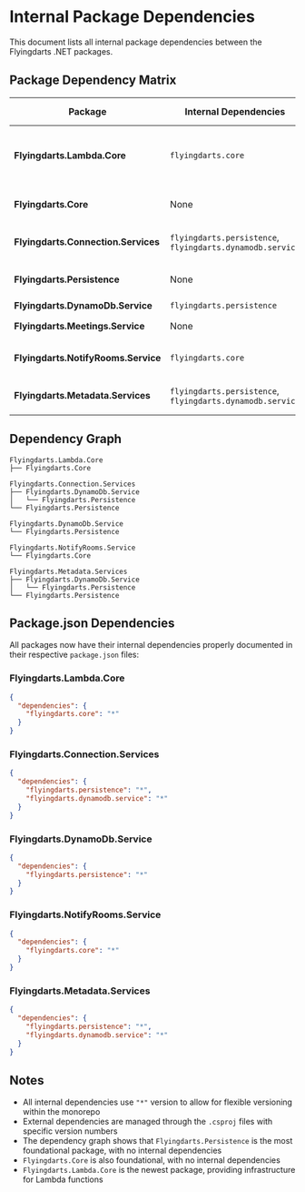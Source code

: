 # Internal Package Dependencies

This document lists all internal package dependencies between the Flyingdarts .NET packages.

## Package Dependency Matrix

| Package | Internal Dependencies | External Dependencies |
|---------|----------------------|----------------------|
| **Flyingdarts.Lambda.Core** | `flyingdarts.core` | AWS SDK, MediatR, FluentValidation, Microsoft Extensions |
| **Flyingdarts.Core** | None | AWS SDK, Microsoft Extensions |
| **Flyingdarts.Connection.Services** | `flyingdarts.persistence`, `flyingdarts.dynamodb.service` | AWS SDK, Microsoft Extensions |
| **Flyingdarts.Persistence** | None | AWS SDK, Microsoft Extensions |
| **Flyingdarts.DynamoDb.Service** | `flyingdarts.persistence` | AWS SDK |
| **Flyingdarts.Meetings.Service** | None | AWS SDK, Microsoft Kiota |
| **Flyingdarts.NotifyRooms.Service** | `flyingdarts.core` | AWS SDK, Microsoft Extensions |
| **Flyingdarts.Metadata.Services** | `flyingdarts.persistence`, `flyingdarts.dynamodb.service` | AWS SDK, Microsoft Extensions |

## Dependency Graph

```
Flyingdarts.Lambda.Core
├── Flyingdarts.Core

Flyingdarts.Connection.Services
├── Flyingdarts.DynamoDb.Service
│   └── Flyingdarts.Persistence
└── Flyingdarts.Persistence

Flyingdarts.DynamoDb.Service
└── Flyingdarts.Persistence

Flyingdarts.NotifyRooms.Service
└── Flyingdarts.Core

Flyingdarts.Metadata.Services
├── Flyingdarts.DynamoDb.Service
│   └── Flyingdarts.Persistence
└── Flyingdarts.Persistence
```

## Package.json Dependencies

All packages now have their internal dependencies properly documented in their respective `package.json` files:

### Flyingdarts.Lambda.Core
```json
{
  "dependencies": {
    "flyingdarts.core": "*"
  }
}
```

### Flyingdarts.Connection.Services
```json
{
  "dependencies": {
    "flyingdarts.persistence": "*",
    "flyingdarts.dynamodb.service": "*"
  }
}
```

### Flyingdarts.DynamoDb.Service
```json
{
  "dependencies": {
    "flyingdarts.persistence": "*"
  }
}
```

### Flyingdarts.NotifyRooms.Service
```json
{
  "dependencies": {
    "flyingdarts.core": "*"
  }
}
```

### Flyingdarts.Metadata.Services
```json
{
  "dependencies": {
    "flyingdarts.persistence": "*",
    "flyingdarts.dynamodb.service": "*"
  }
}
```

## Notes

- All internal dependencies use `"*"` version to allow for flexible versioning within the monorepo
- External dependencies are managed through the `.csproj` files with specific version numbers
- The dependency graph shows that `Flyingdarts.Persistence` is the most foundational package, with no internal dependencies
- `Flyingdarts.Core` is also foundational, with no internal dependencies
- `Flyingdarts.Lambda.Core` is the newest package, providing infrastructure for Lambda functions 